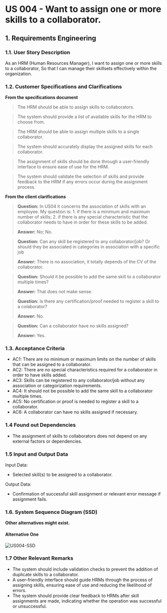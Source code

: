 # US 004 - Want to assign one or more skills to a collaborator.



## 1. Requirements Engineering

### 1.1. User Story Description

As an HRM (Human Resources Manager),
I want to assign one or more skills to a collaborator,
So that I can manage their skillsets effectively within the organization.
### 1.2. Customer Specifications and Clarifications

**From the specifications document**

>The HRM should be able to assign skills to collaborators.

>The system should provide a list of available skills for the HRM to choose from.

>The HRM should be able to assign multiple skills to a single collaborator.

>The system should accurately display the assigned skills for each collaborator.

>The assignment of skills should be done through a user-friendly interface to ensure ease of use for the HRM.

>The system should validate the selection of skills and provide feedback to the HRM if any errors occur during the assignment process.

**From the client clarifications**

> **Question:** In US04 it concerns the association of skills with an employee. My question is: 1. if there is a minimum and maximum number of skills; 2. if there is any special characteristic that the collaborator needs to have in order for these skills to be added.
>
> **Answer:** No; No.

> **Question:** Can any skill be registered to any collaborator/job? Or should they be associated in categories in association with a specific job
>
> **Answer:** There is no association, it totally depends of the CV of the collaborator.

> **Question:** Should it be possible to add the same skill to a collaborator multiple times?
>
> **Answer:** That does not make sense.

> **Question:** Is there any certification/proof needed to register a skill to a colaborator?
>
> **Answer:** No.

> **Question:** Can a collaborator have no skills assigned?
>
> **Answer:** Yes.

### 1.3. Acceptance Criteria
- AC1: There are no minimum or maximum limits on the number of skills that can be assigned to a collaborator.
- AC2: There are no special characteristics required for a collaborator in order to have skills added.
- AC3: Skills can be registered to any collaborator/job without any association or categorization requirements.
- AC4: It should not be possible to add the same skill to a collaborator multiple times.
- AC5: No certification or proof is needed to register a skill to a collaborator.
- AC6: A collaborator can have no skills assigned if necessary.
### 1.4 Found out Dependencies

- The assignment of skills to collaborators does not depend on any external factors or dependencies.

### 1.5 Input and Output Data

Input Data:

- Selected skill(s) to be assigned to a collaborator.

Output Data:

- Confirmation of successful skill assignment or relevant error message if assignment fails.

### 1.6. System Sequence Diagram (SSD)

**Other alternatives might exist.**

#### Alternative One

![US004-SSD](svg/us004-system-sequence-diagram.svg)

### 1.7 Other Relevant Remarks

- The system should include validation checks to prevent the addition of duplicate skills to a collaborator.
- A user-friendly interface should guide HRMs through the process of assigning skills, ensuring ease of use and reducing the likelihood of errors.
- The system should provide clear feedback to HRMs after skill assignments are made, indicating whether the operation was successful or unsuccessful.

